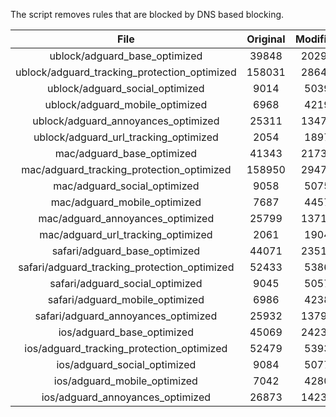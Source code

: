 The script removes rules that are blocked by DNS based blocking.


| File | Original | Modified |
|:----:|:-----:|:-----:|
| ublock/adguard_base_optimized | 39848 | 20291 |
| ublock/adguard_tracking_protection_optimized | 158031 | 28649 |
| ublock/adguard_social_optimized | 9014 | 5039 |
| ublock/adguard_mobile_optimized | 6968 | 4219 |
| ublock/adguard_annoyances_optimized | 25311 | 13471 |
| ublock/adguard_url_tracking_optimized | 2054 | 1897 |
| mac/adguard_base_optimized | 41343 | 21730 |
| mac/adguard_tracking_protection_optimized | 158950 | 29476 |
| mac/adguard_social_optimized | 9058 | 5075 |
| mac/adguard_mobile_optimized | 7687 | 4457 |
| mac/adguard_annoyances_optimized | 25799 | 13718 |
| mac/adguard_url_tracking_optimized | 2061 | 1904 |
| safari/adguard_base_optimized | 44071 | 23514 |
| safari/adguard_tracking_protection_optimized | 52433 | 5386 |
| safari/adguard_social_optimized | 9045 | 5057 |
| safari/adguard_mobile_optimized | 6986 | 4238 |
| safari/adguard_annoyances_optimized | 25932 | 13794 |
| ios/adguard_base_optimized | 45069 | 24236 |
| ios/adguard_tracking_protection_optimized | 52479 | 5393 |
| ios/adguard_social_optimized | 9084 | 5077 |
| ios/adguard_mobile_optimized | 7042 | 4280 |
| ios/adguard_annoyances_optimized | 26873 | 14237 |